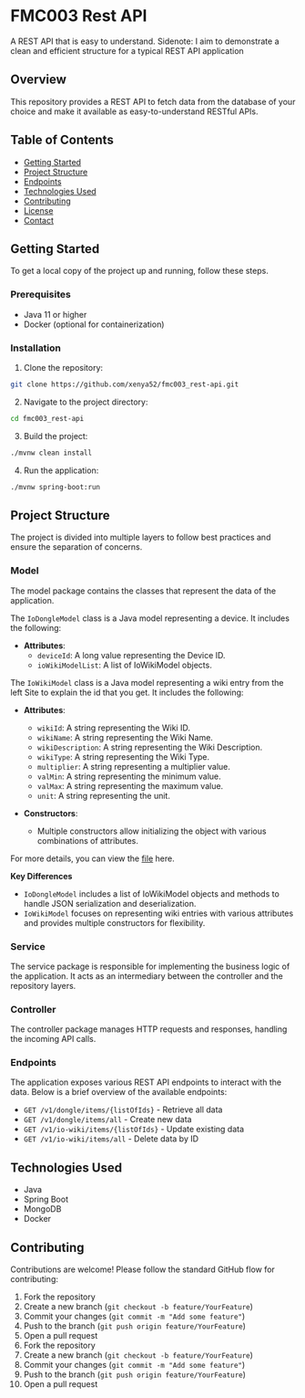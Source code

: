# FMC003 Rest API

A REST API that is easy to understand.
Sidenote: I aim to demonstrate a clean and efficient structure for a typical REST API application

Overview
---------

This repository provides a REST API to fetch data from the database of your choice and make it available as easy-to-understand RESTful APIs.

Table of Contents
---------

- [Getting Started](Getting-Started)
- [Project Structure](Project-Structure)
- [Endpoints](Endpoints)
- [Technologies Used](Technologies-Used)
- [Contributing](Contributing)
- [License](License)
- [Contact](Contact)

Getting Started
---------

To get a local copy of the project up and running, follow these steps.

### Prerequisites

- Java 11 or higher
- Docker (optional for containerization)

### Installation

1. Clone the repository:
``` bash
git clone https://github.com/xenya52/fmc003_rest-api.git
```
2. Navigate to the project directory:
``` bash
cd fmc003_rest-api
```
3. Build the project:
``` bash
./mvnw clean install
```
4. Run the application:
```bash
./mvnw spring-boot:run
```

Project Structure
---------

The project is divided into multiple layers to follow best practices and ensure the separation of concerns.

### Model

The model package contains the classes that represent the data of the application.

The ```IoDongleModel``` class is a Java model representing a device. It includes the following:

- **Attributes**:
  - ```deviceId```: A long value representing the Device ID.
  - ```ioWikiModelList```: A list of IoWikiModel objects.


The ```IoWikiModel``` class is a Java model representing a wiki entry from the left Site to explain the id that you get. It includes the following:

- **Attributes**:
  - ```wikiId```: A string representing the Wiki ID.
  - ```wikiName```: A string representing the Wiki Name.
  - ```wikiDescription```: A string representing the Wiki Description.
  - ```wikiType```: A string representing the Wiki Type.
  - ```multiplier```: A string representing a multiplier value.
  - ```valMin```: A string representing the minimum value.
  - ```valMax```: A string representing the maximum value.
  - ```unit```: A string representing the unit.

- **Constructors**:
  - Multiple constructors allow initializing the object with various combinations of attributes.

For more details, you can view the [file](https://github.com/xenya52/fmc003_rest-api/blob/6ac4369bb630b6df1e0e1027347faac6b779bd8e/src/main/java/com/xenya52/fmc003_rest_api/model/IoWikiModel.java) here.

**Key Differences**

- ```IoDongleModel``` includes a list of IoWikiModel objects and methods to handle JSON serialization and deserialization.
- ```IoWikiModel``` focuses on representing wiki entries with various attributes and provides multiple constructors for flexibility.



### Service

The service package is responsible for implementing the business logic of the application. It acts as an intermediary between the controller and the repository layers.

### Controller
The controller package manages HTTP requests and responses, handling the incoming API calls.

### Endpoints
The application exposes various REST API endpoints to interact with the data. Below is a brief overview of the available endpoints:

- ```GET /v1/dongle/items/{listOfIds}``` - Retrieve all data
- ```GET /v1/dongle/items/all``` - Create new data
- ```GET /v1/io-wiki/items/{listOfIds}``` - Update existing data
- ```GET /v1/io-wiki/items/all``` - Delete data by ID

Technologies Used
---------

- Java
- Spring Boot
- MongoDB
- Docker

Contributing
---------

Contributions are welcome! Please follow the standard GitHub flow for contributing:

1. Fork the repository
2. Create a new branch (```git checkout -b feature/YourFeature```)
3. Commit your changes (```git commit -m "Add some feature"```)
4. Push to the branch (```git push origin feature/YourFeature```)
5. Open a pull request
1. Fork the repository
2. Create a new branch (```git checkout -b feature/YourFeature```)
3. Commit your changes (```git commit -m "Add some feature"```)
4. Push to the branch (```git push origin feature/YourFeature```)
5. Open a pull request
